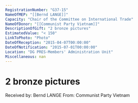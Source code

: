 ```yaml
---
RegistrationNumber: "G37-15"
NameOfMEP: "[[Bernd LANGE]]"
Capacity: "Chair of the Committee on International Trade"
NameOfDonor: "[[Communist Party Vietnam]]"
DescriptionOfGift: "2 bronze pictures"
EstimatedValue: "< 150"
LinkToPhoto: "Photo"
DateOfReception: "2015-04-07T00:00:00"
DateOfNotification: "2015-07-01T00:00:00"
Location: "DG PRES-Members' Administration Unit"
Miscellaneous: nan
---
```


# 2 bronze pictures

Received by: Bernd LANGE
From: Communist Party Vietnam
